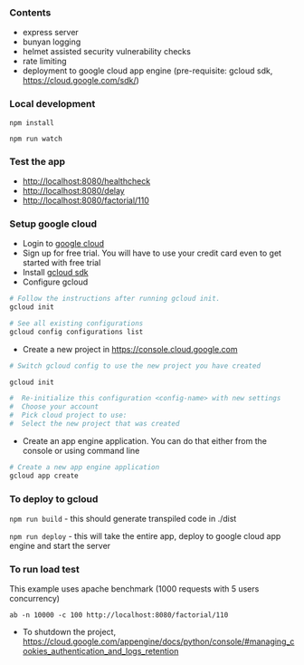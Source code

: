### Contents
* express server
* bunyan logging
* helmet assisted security vulnerability checks
* rate limiting
* deployment to google cloud app engine (pre-requisite: gcloud sdk, https://cloud.google.com/sdk/) 

### Local development

`npm install`

`npm run watch`

### Test the app

- [http://localhost:8080/healthcheck](http://localhost:8080/healthcheck)
- [http://localhost:8080/delay](http://localhost:8080/healthcheck)
- [http://localhost:8080/factorial/110](http://localhost:8080/healthcheck)

### Setup google cloud

- Login to [google cloud](https://console.cloud.google.com)
- Sign up for free trial. You will have to use your credit card even to get started with free trial
- Install [gcloud sdk](https://cloud.google.com/sdk/docs/#install_the_latest_cloud_tools_version_cloudsdk_current_version) 
- Configure gcloud

```sh
# Follow the instructions after running gcloud init.
gcloud init

# See all existing configurations
gcloud config configurations list

```
- Create a new project in https://console.cloud.google.com

```sh
# Switch gcloud config to use the new project you have created

gcloud init

#  Re-initialize this configuration <config-name> with new settings
#  Choose your account
#  Pick cloud project to use: 
#  Select the new project that was created

```
- Create an app engine application. You can do that either from the console or using command line


```sh
# Create a new app engine application
gcloud app create

```

### To deploy to gcloud

`npm run build` - this should generate transpiled code in ./dist

`npm run deploy` - this will take the entire app, deploy to google cloud app engine and start the server


### To run load test

This example uses apache benchmark (1000 requests with 5 users concurrency)


`ab -n 10000 -c 100 http://localhost:8080/factorial/110`


- To shutdown the project, https://cloud.google.com/appengine/docs/python/console/#managing_cookies_authentication_and_logs_retention
